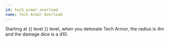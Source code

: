 ```yaml
---
id: tech_armor_overload
name: Tech Armor Overload
---
```

Starting at {{ level }} level, when you detonate Tech Armor, the radius is 4m and the damage dice is a d10.
